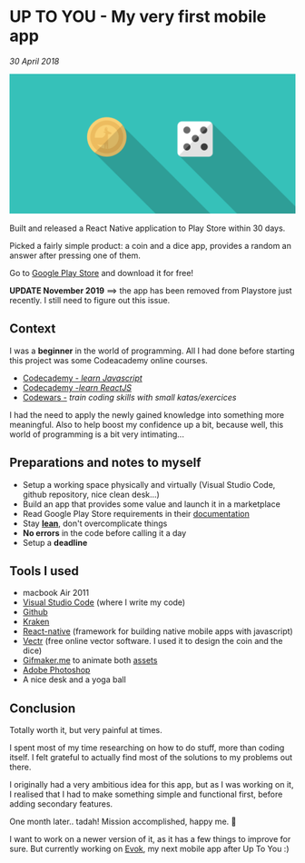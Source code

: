 # __UP TO YOU__ - My very first mobile app

*30 April 2018*

![uptoYouHeader](../projects/assets/up2U-header.png )

Built and released a React Native application to Play Store within 30 days.

Picked a fairly simple product: a coin and a dice app, provides a random an answer after pressing one of them.

Go to [Google Play Store](https://play.google.com/store/apps/details?id=eth.uniworld.UpToYou) and download it for free!

**UPDATE November 2019** ==> the app has been removed from Playstore just recently. I still need to figure out this issue.

## Context

I was a **beginner** in the world of programming. All I had done before starting this project was some Codeacademy online courses.

- [Codecademy - _learn Javascript_](https://www.codecademy.com/learn/learn-javascript)
- [Codecademy -_learn ReactJS_](https://www.codecademy.com/learn/react-101)  
- [Codewars -](https://www.codewars.com/) _train coding skills with small katas/exercices_

I had the need to apply the newly gained knowledge into something more meaningful. Also to help boost my confidence up a bit, because well, this world of programming is a bit very intimating...

## Preparations and notes to myself

- Setup a working space physically and virtually (Visual Studio Code, github repository, nice clean desk...)
- Build an app that provides some value and launch it in a marketplace
- Read Google Play Store requirements in their [documentation](https://developer.android.com/distribute/best-practices/launch/launch-checklist)
- Stay [__lean__](http://theleanstartup.com/principles), don't overcomplicate things
- __No errors__ in the code before calling it a day
- Setup a __deadline__

## Tools I used

- macbook Air 2011
- [Visual Studio Code](https://code.visualstudio.com/) (where I write my code)
- [Github](https://github.com/)
- [Kraken](https://www.gitkraken.com/)
- [React-native](https://facebook.github.io/react-native/) (framework for building native mobile apps with javascript)
- [Vectr](https://vectr.com/) (free online vector software. I used it to design the coin and the dice)
- [Gifmaker.me](https://gifmaker.me/) to animate both [assets](docs/art/ilustrations-2018?id=a-coin-amp-dice-for-up-to-you-mobile-app)
- [Adobe Photoshop](https://www.adobe.com/products/photoshop.html)
- A nice desk and a yoga ball

## Conclusion

Totally worth it, but very painful at times.

I spent most of my time researching on how to do stuff, more than coding itself.
I felt grateful to actually find most of the solutions to my problems out there.

I originally had a very ambitious idea for this app, but as I was working on it, I realised that I had to make something simple and functional first, before adding secondary features.

One month later.. tadah! Mission accomplished, happy me. 🎉

I want to work on a newer version of it, as it has a few things to improve for sure.
But currently working on [Evok](https://github.com/lydialawli/Evok), my next mobile app after Up To You :)
